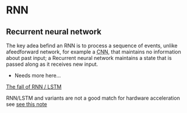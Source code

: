 # RNN
## Recurrent neural network

The key adea befind an RNN is to process a sequence of events, unlike afeedforward network, for example a <abbr title="Convolutional neural network">CNN</abbr>, that maintains no information about past input;  a Recurrent neural network maintains a state that is passed along as it receives new input.

* Needs more here...


[The fall of RNN / LSTM](https://towardsdatascience.com/the-fall-of-rnn-lstm-2d1594c74ce0)


RNN/LSTM and variants are not a good match for hardware acceleration see [see this note](https://medium.com/@culurciello/computation-and-memory-bandwidth-in-deep-neural-networks-16cbac63ebd5)
